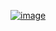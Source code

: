 ﻿[![image](https://github.com/wow2658/CodingTest/assets/34699039/f30df741-5dd2-4acf-8a1e-3f724b4791b7)](https://www.acmicpc.net/problem/15649)
